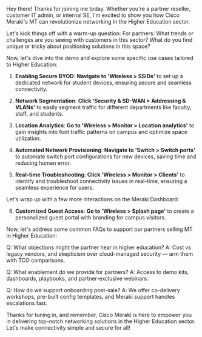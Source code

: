 Hey there! Thanks for joining me today. Whether you're a partner reseller, customer IT admin, or internal SE, I'm excited to show you how Cisco Meraki's MT can revolutionize networking in the Higher Education sector.

Let's kick things off with a warm-up question:
For partners: What trends or challenges are you seeing with customers in this sector? What do you find unique or tricky about positioning solutions in this space?

Now, let's dive into the demo and explore some specific use cases tailored to Higher Education:

1. **Enabling Secure BYOD**: **Navigate to 'Wireless > SSIDs'** to set up a dedicated network for student devices, ensuring secure and seamless connectivity.

2. **Network Segmentation**: **Click 'Security & SD-WAN > Addressing & VLANs'** to easily segment traffic for different departments like faculty, staff, and students.

3. **Location Analytics**: **Go to 'Wireless > Monitor > Location analytics'** to gain insights into foot traffic patterns on campus and optimize space utilization.

4. **Automated Network Provisioning**: **Navigate to 'Switch > Switch ports'** to automate switch port configurations for new devices, saving time and reducing human error.

5. **Real-time Troubleshooting**: **Click 'Wireless > Monitor > Clients'** to identify and troubleshoot connectivity issues in real-time, ensuring a seamless experience for users.

Let's wrap up with a few more interactions on the Meraki Dashboard:

6. **Customized Guest Access**: **Go to 'Wireless > Splash page'** to create a personalized guest portal with branding for campus visitors.

Now, let's address some common FAQs to support our partners selling MT in Higher Education:

Q: What objections might the partner hear in higher education?
A: Cost vs legacy vendors, and skepticism over cloud-managed security — arm them with TCO comparisons.

Q: What enablement do we provide for partners?
A: Access to demo kits, dashboards, playbooks, and partner-exclusive webinars.

Q: How do we support onboarding post-sale?
A: We offer co-delivery workshops, pre-built config templates, and Meraki support handles escalations fast.

Thanks for tuning in, and remember, Cisco Meraki is here to empower you in delivering top-notch networking solutions in the Higher Education sector. Let's make connectivity simple and secure for all!
